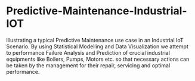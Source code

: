 # Predictive-Maintenance-Industrial-IOT
Illustrating a typical Predictive Maintenance use case in an Industrial IoT Scenario. By using Statistical Modelling and Data Visualization we attempt to performance Failure Analysis and Prediction of crucial industrial equipments like Boilers, Pumps, Motors etc. so that necessary actions can be taken by the management for their repair, servicing and optimal performance.
